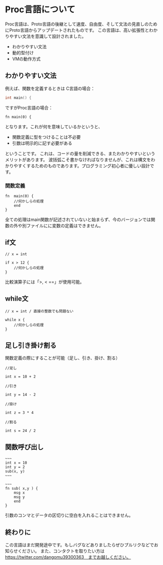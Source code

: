 # Proc言語について

Proc言語は、Proto言語の後継として速度、自由度、そして文法の見直しのためにProto言語からアップデートされたものです。
この言語は、高い拡張性とわかりやすい文法を意識して設計されました。

- わかりやすい文法
- 動的型付け
- VMの動作方式

## わかりやすい文法

例えば、関数を定義するときは
C言語の場合：

```main.c
int main() {
```

ですがProc言語の場合：

```main.pr
fn main(0) {
```

となります。これが何を意味しているかというと、

- 関数定義に型をつけることは不必要
- 引数は明示的に記す必要がある

ということです。
これは、コードの量を削減できる、またわかりやすいというメリットがあります。
波括弧こそ書かなければなりませんが、これは構文をわかりやすくするためのものであります。プログラミング初心者に優しい設計です。

### 関数定義

```
fn  main(0) {
    //何かしらの処理
    end
}
```
全ての処理はmain関数が記述されていないと始まらず、今のバージョンでは関数の外や別ファイルにに変数の定義はできません。

## if文

```
// x = int

if x > 12 {
    //何かしらの処理
}
```
比較演算子には「>, < ==」が使用可能。

## while文

```
// x = int / 直接の整数でも問題ない

while x {
    //何かしらの処理
}
```

## 足し引き掛け割る

関数定義の際にすることが可能（足し、引き、掛け、割る）

```
//足し

int x = 10 + 2

//引き

int y = 14 - 2

//掛け

int z = 3 * 4

//割る

int s = 24 / 2

```

## 関数呼び出し

```
~~~
int x = 10
int y = 2
sub(x, y)
~~~

~~~
fn sub( x,y ) {
    msg x
    msg y
    end
}

```

引数のコンマとデータの区切りに空白を入れることはできません。

## 終わりに

この言語はまだ開発途中です。もしバグなどありましたらぜひプルリクなどでお知らせください。
また、コンタクトを取りたい方は　https://twitter.com/dangomu39300363　までお越しください。
